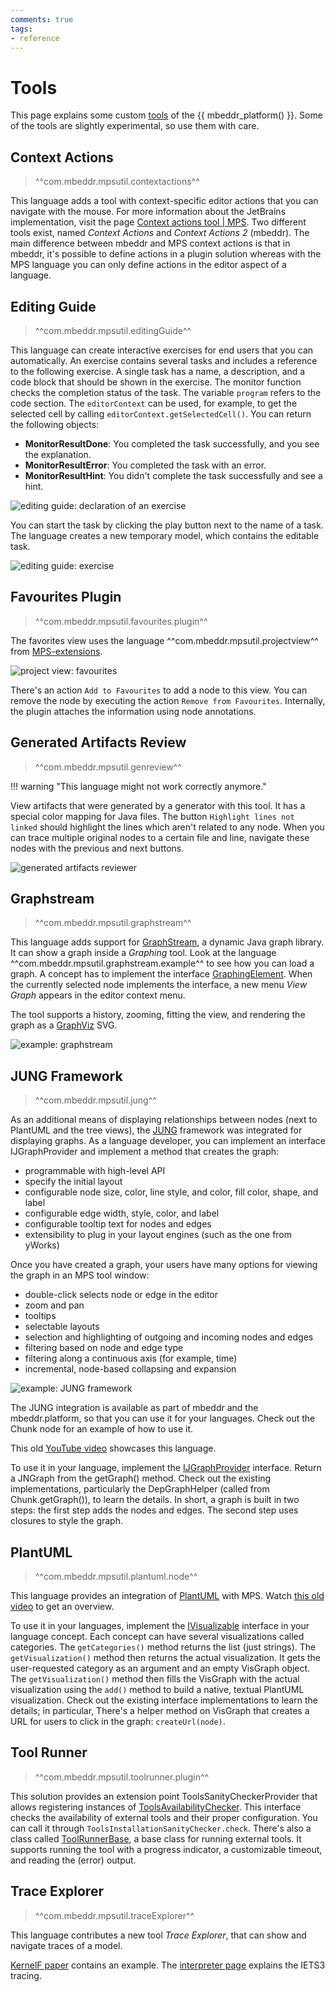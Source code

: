 ```yaml
---
comments: true
tags:
- reference
---
```


# Tools

This page explains some custom [tools](https://www.jetbrains.com/help/mps/plugin.html#tools) of the {{ mbeddr_platform() }}.
Some of the tools are slightly experimental, so use them with care.

## Context Actions

> ^^com.mbeddr.mpsutil.contextactions^^

This language adds a tool with context-specific editor actions that you can navigate with the mouse. For more information about the
JetBrains implementation, visit the page [Context actions tool | MPS](https://www.jetbrains.com/help/mps/context-actions-tool.html).
Two different tools exist, named *Context Actions* and *Context Actions 2* (mbeddr). The main difference between mbeddr and MPS context actions is that in mbeddr, it's possible to define actions in a plugin solution whereas with the MPS language you can only define actions in the editor aspect of a language. 

## Editing Guide

> ^^com.mbeddr.mpsutil.editingGuide^^

This language can create interactive exercises for end users that you can automatically. An exercise contains several tasks and includes a reference to the following exercise. A single task has a name, a description, and a code block that should be
shown in the exercise. The monitor function checks the completion status of the task. The variable `program` refers to the code section. The `editorContext` can be used, for example, to get the selected cell by calling `editorContext.getSelectedCell()`. You can return the following objects:

- **MonitorResultDone**: You completed the task successfully, and you see the explanation.
- **MonitorResultError**: You completed the task with an error.
- **MonitorResultHint**: You didn't complete the task successfully and see a hint.

![editing guide: declaration of an exercise](images/editingguide_definition.png)

You can start the task by clicking the play button next to the name of a task. The language creates a new
temporary model, which contains the editable task.

![editing guide: exercise](images/editingguide_exercise.png)


## Favourites Plugin

> ^^com.mbeddr.mpsutil.favourites.plugin^^

The favorites view uses the language ^^com.mbeddr.mpsutil.projectview^^ from [MPS-extensions](https://jetbrains.github.io/MPS-extensions/extensions/other/project-view/).

![project view: favourites](https://jetbrains.github.io/MPS-extensions/extensions/img/favourites.png)

There's an action `Add to Favourites` to add a node to this view. You can remove the node by executing the action
`Remove from Favourites`. Internally, the plugin attaches the information using node annotations.

## Generated Artifacts Review

> ^^com.mbeddr.mpsutil.genreview^^

!!! warning "This language might not work correctly anymore."

View artifacts that were generated by a generator with this tool. It has a special color mapping for Java files.
The button `Highlight lines not linked` should highlight the lines which aren't related to any node. When you can trace multiple
original nodes to a certain file and line, navigate these nodes with the previous and next buttons.

![generated artifacts reviewer](images/generated_artifacts_reviewer.png)

## Graphstream

> ^^com.mbeddr.mpsutil.graphstream^^

This language adds support for [GraphStream](https://graphstream-project.org/), a dynamic Java graph library. It can show a graph inside a *Graphing* tool. Look at the language
^^com.mbeddr.mpsutil.graphstream.example^^ to see how you can load a graph. A concept has to
implement the interface [GraphingElement](http://127.0.0.1:63320/node?ref=r%3Ae5f563f0-3312-4f0d-a6fe-8d43c8a221d4%28com.mbeddr.mpsutil.graphstream.structure%29%2F5447190170711933193). When the currently selected node implements the interface,
a new menu *View Graph* appears in the editor context menu.

The tool supports a history, zooming, fitting the view, and rendering the graph as
a [GraphViz](https://graphviz.org/) SVG.

![example: graphstream](images/graphstream_example.png)

## JUNG Framework

> ^^com.mbeddr.mpsutil.jung^^

As an additional means of displaying relationships between nodes (next to PlantUML and the tree views),
the [JUNG](http://jung.sourceforge.net/) framework was integrated for displaying graphs.
As a language developer, you can implement an interface IJGraphProvider and implement a method that creates the graph:

- programmable with high-level API
- specify the initial layout
- configurable node size, color, line style, and color, fill color, shape, and label
- configurable edge width, style, color, and label
- configurable tooltip text for nodes and edges
- extensibility to plug in your layout engines (such as the one from yWorks)

Once you have created a graph, your users have many options for viewing the graph in an MPS tool window:

- double-click selects node or edge in the editor
- zoom and pan
- tooltips
- selectable layouts
- selection and highlighting of outgoing and incoming nodes and edges
- filtering based on node and edge type
- filtering along a continuous axis (for example, time)
- incremental, node-based collapsing and expansion

![example: JUNG framework](images/jung2.png)

The JUNG integration is available as part of mbeddr and the mbeddr\.platform, so that you can use it for your languages. Check out the Chunk node for an example of how to use it.

This old [YouTube video](http://youtu.be/-v1X0GhsLJ4) showcases this language.

To use it in your language, implement the [IJGraphProvider](http://127.0.0.1:63320/node?ref=d09a16fb-1d68-4a92-a5a4-20b4b2f86a62%2Fr%3A6e32694b-6dd1-4530-b48f-4e3bf97b2744%28com.mbeddr.mpsutil.jung%2Fcom.mbeddr.mpsutil.jung.structure%29%2F6388491840914066147) interface. Return a JNGraph from the getGraph() method. Check out the existing implementations, particularly the DepGraphHelper (called from Chunk.getGraph()), to learn the details. In short, a graph is built in two steps: the first step adds the nodes and edges. The second step uses closures to style the graph.

## PlantUML

> ^^com.mbeddr.mpsutil.plantuml.node^^

This language provides an integration of [PlantUML](https://plantuml.com/) with MPS. Watch [this old video](https://www.youtube.com/watch?v=QjwXITp6fwg) to get an overview.

To use it in your languages, implement the [IVisualizable](http://127.0.0.1:63320/node?ref=b4d28e19-7d2d-47e9-943e-3a41f97a0e52%2Fr%3A4903509f-5416-46ff-9a8b-44b5a178b568%28com.mbeddr.mpsutil.plantuml.node%2Fcom.mbeddr.mpsutil.plantuml.node.structure%29%2F3225038607917463880) interface in your language concept. Each concept can have several visualizations called categories. The `getCategories()` method returns the list (just strings). The `getVisualization()` method then returns the actual visualization. It gets the user-requested category as an argument and an empty VisGraph object. The `getVisualization()` method then fills the VisGraph with the actual visualization using the `add()` method to build a native, textual PlantUML visualization. Check out the existing interface implementations to learn the details; in particular, There's a helper method on VisGraph that creates a URL for users to click in the graph: `createUrl(node)`.


## Tool Runner

> ^^com.mbeddr.mpsutil.toolrunner.plugin^^

This solution provides an extension point ToolsSanityCheckerProvider that allows registering instances of [ToolsAvailabilityChecker](http://127.0.0.1:63320/node?ref=r%3Aeb55a79e-712e-453c-8ff8-d50d0340bc94%28com.mbeddr.mpsutil.toolrunner%29%2F8869103559931921994).
This interface checks the availability of external tools and their proper configuration. You can call it through `ToolsInstallationSanityChecker.check`. There's also a class called [ToolRunnerBase](http://127.0.0.1:63320/node?ref=r%3Aeb55a79e-712e-453c-8ff8-d50d0340bc94%28com.mbeddr.mpsutil.toolrunner%29%2F4775168500935975079), a base class for running external tools. It supports running the tool with a progress indicator, a customizable timeout, and reading the (error) output.

## Trace Explorer

> ^^com.mbeddr.mpsutil.traceExplorer^^

This language contributes a new tool *Trace Explorer*, that can show and navigate traces of a model.

[KernelF paper](https://voelter.de/data/pub/kernelf-reference.pdf#page=14) contains an example. The [interpreter page](interpreter.md#tracing-in-kernelf)
explains the IETS3 tracing.